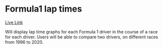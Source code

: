 # Formula1 lap times

[Live Link](https://cris415.github.io/f1laptimes/)

Will display lap time graphs for each Formula 1 driver in the course of a race for each driver. Users will be able to compare two drivers, on different races from 1996 to 2020.
